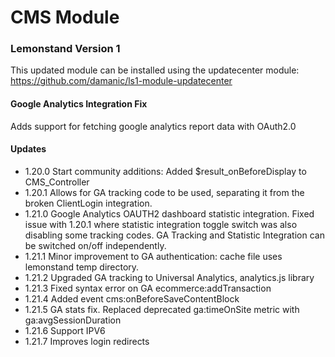 # CMS Module

### Lemonstand Version 1
This updated module can be installed using the updatecenter module: https://github.com/damanic/ls1-module-updatecenter

#### Google Analytics Integration Fix
Adds support for fetching google analytics report data with OAuth2.0

#### Updates

- 1.20.0 Start community additions: Added $result_onBeforeDisplay to CMS_Controller
- 1.20.1 Allows for GA tracking code to be used, separating it from the broken ClientLogin integration.
- 1.21.0 Google Analytics OAUTH2 dashboard statistic integration.  Fixed issue with 1.20.1 where statistic integration toggle switch was also disabling some tracking codes. GA Tracking and Statistic Integration can be switched on/off independently.
- 1.21.1 Minor improvement to GA authentication: cache file uses lemonstand temp directory.
- 1.21.2 Upgraded GA tracking to Universal Analytics, analytics.js library
- 1.21.3 Fixed syntax error on GA ecommerce:addTransaction
- 1.21.4 Added event cms:onBeforeSaveContentBlock
- 1.21.5 GA stats fix. Replaced deprecated ga:timeOnSite metric with ga:avgSessionDuration
- 1.21.6 Support IPV6
- 1.21.7 Improves login redirects